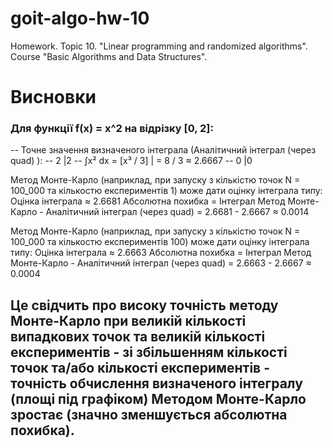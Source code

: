 # goit-algo-hw-10
Homework. Topic 10. "Linear programming and randomized algorithms". Course "Basic Algorithms and Data Structures". 

# Висновки
### Для функції f(x) = x^2 на відрізку [0, 2]:

-- Точне значення визначеного інтеграла (Аналітичний інтеграл (через quad) ):
--    2                 |2 
--    ∫x² dx = [x³ / 3] | = 8 / 3 ≈ 2.6667 
--    0                 |0

Метод Монте-Карло (наприклад, при запуску з кількістю точок N = 100_000 та кількостю експериментів 1) може дати оцінку інтеграла типу:
    Оцінка інтеграла ≈ 2.6681
    Абсолютна похибка = Інтеграл Метод Монте-Карло - Аналітичний інтеграл (через quad) = 2.6681 - 2.6667 ≈ 0.0014

Метод Монте-Карло (наприклад, при запуску з кількістю точок N = 100_000 та кількостю експериментів 100) може дати оцінку інтеграла типу:
    Оцінка інтеграла ≈ 2.6663
    Абсолютна похибка = Інтеграл Метод Монте-Карло - Аналітичний інтеграл (через quad) = 2.6663 - 2.6667 ≈ 0.0004

## Це свідчить про високу точність методу Монте-Карло при великій кількості випадкових точок та великій кількості експериментів - зі збільшенням кількості точок та/або кількості експериментів - точність обчислення визначеного інтегралу (площі під графіком) Методом Монте-Карло зростає (значно зменшується абсолютна похибка).
